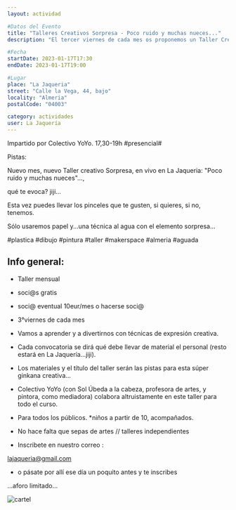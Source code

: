 ```yaml
---
layout: actividad

#Datos del Evento
title: "Talleres Creativos Sorpresa - Poco ruido y muchas nueces..."
description: "El tercer viernes de cada mes os proponemos un Taller Creativo, de la mano del Colectivo Yo-Yo"

#Fecha
startDate: 2023-01-17T17:30
endDate: 2023-01-17T19:00

#Lugar
place: "La Jaqueria"
street: "Calle la Vega, 44, bajo"
locality: "Almeria"
postalCode: "04003"

category: actividades
user: La Jaquería
---
```


Impartido por Colectivo YoYo. 
17,30-19h #presencial#

Pistas:

Nuevo mes, nuevo Taller creativo Sorpresa, en vivo en La Jaqueria: "Poco ruido y muchas nueces"..., 

qué te evoca? jiji...

Esta vez puedes llevar los pinceles que te gusten, si quieres, si no, tenemos. 

Sólo usaremos papel y...una técnica al agua con el elemento sorpresa...


#plastica #dibujo #pintura #taller #makerspace #almeria #aguada

## Info general:

- Taller mensual

- soci@s gratis 
- soci@ eventual 10eur/mes o hacerse soci@

- 3°viernes de cada mes

- Vamos a aprender y a divertirnos con técnicas de expresión creativa.

- Cada convocatoria se dirá qué debe llevar de material el personal (resto estará en La Jaquería...jiji).

- Los materiales y el título del taller serán las pistas para esta súper ginkana creativa...

- Colectivo YoYo (con Sol Úbeda a la cabeza,  profesora de artes, y pintora, como mediadora)  colabora altruistamente en este taller para todo el curso.

- Para todos los públicos. *niños a partir de 10, acompañados.

- No hace falta que sepas de artes // talleres independientes

- Inscribete en nuestro correo :

lajaqueria@gmail.com

-  o pásate por allí ese día un poquito antes y te inscribes

...aforo limitado...


![cartel](https://lajaqueria.org/recursos/varios/taller_creativo04.jpg)

